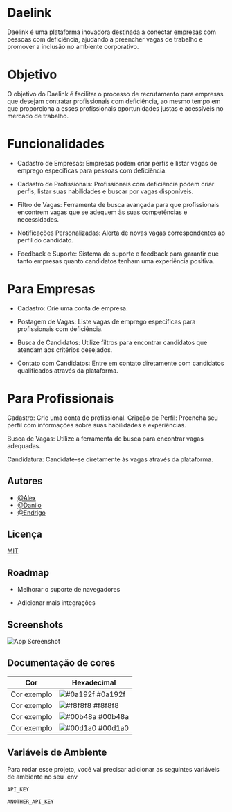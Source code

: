 
# Daelink


Daelink é uma plataforma inovadora destinada a conectar empresas com pessoas com deficiência, ajudando a preencher vagas de trabalho e promover a inclusão no ambiente corporativo.

# Objetivo

O objetivo do Daelink é facilitar o processo de recrutamento para empresas que desejam contratar profissionais com deficiência, ao mesmo tempo em que proporciona a esses profissionais oportunidades justas e acessíveis no mercado de trabalho.


# Funcionalidades

- Cadastro de Empresas:  Empresas podem criar perfis e listar vagas de emprego específicas para pessoas com deficiência.

- Cadastro de Profissionais: Profissionais com deficiência podem criar perfis, listar suas habilidades e buscar por vagas disponíveis.

- Filtro de Vagas: Ferramenta de busca avançada para que profissionais encontrem vagas que se adequem às suas competências e necessidades.

- Notificações Personalizadas: Alerta de novas vagas correspondentes ao perfil do candidato.

- Feedback e Suporte: Sistema de suporte e feedback para garantir que tanto empresas quanto candidatos tenham uma experiência positiva.


# Para Empresas

- Cadastro: Crie uma conta de empresa.

- Postagem de Vagas: Liste vagas de emprego específicas para profissionais com deficiência.

- Busca de Candidatos: Utilize filtros para encontrar candidatos que atendam aos critérios desejados.

- Contato com Candidatos: Entre em contato diretamente com candidatos qualificados através da plataforma.

# Para Profissionais

Cadastro: Crie uma conta de profissional.
Criação de Perfil: Preencha seu perfil com informações sobre suas habilidades e experiências.

Busca de Vagas: Utilize a ferramenta de busca para encontrar vagas adequadas.

Candidatura: Candidate-se diretamente às vagas através da plataforma.

## Autores

- [@Alex](https://www.github.com/Endrigo)
- [@Danilo](https://www.github.com/Endrigo)
- [@Endrigo](https://www.github.com/Endrigo)


## Licença

[MIT](https://choosealicense.com/licenses/mit/)


## Roadmap

- Melhorar o suporte de navegadores

- Adicionar mais integrações


## Screenshots

![App Screenshot](https://via.placeholder.com/468x300?text=App+Screenshot+Here)

## Documentação de cores

| Cor               | Hexadecimal                                                |
| ----------------- | ---------------------------------------------------------------- |
| Cor exemplo       | ![#0a192f](https://via.placeholder.com/10/0a192f?text=+) #0a192f |
| Cor exemplo       | ![#f8f8f8](https://via.placeholder.com/10/f8f8f8?text=+) #f8f8f8 |
| Cor exemplo       | ![#00b48a](https://via.placeholder.com/10/00b48a?text=+) #00b48a |
| Cor exemplo       | ![#00d1a0](https://via.placeholder.com/10/00b48a?text=+) #00d1a0 |


## Variáveis de Ambiente

Para rodar esse projeto, você vai precisar adicionar as seguintes variáveis de ambiente no seu .env

`API_KEY`

`ANOTHER_API_KEY`

